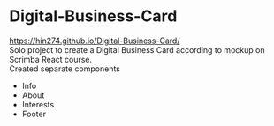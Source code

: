 # Digital-Business-Card
https://hin274.github.io/Digital-Business-Card/
<br>
Solo project to create a Digital Business Card according to mockup on Scrimba React course.
<br>
Created separate components
<ul>
<li>Info</li>
<li>About</li>
<li>Interests</li>
<li>Footer</li>
</ul>
